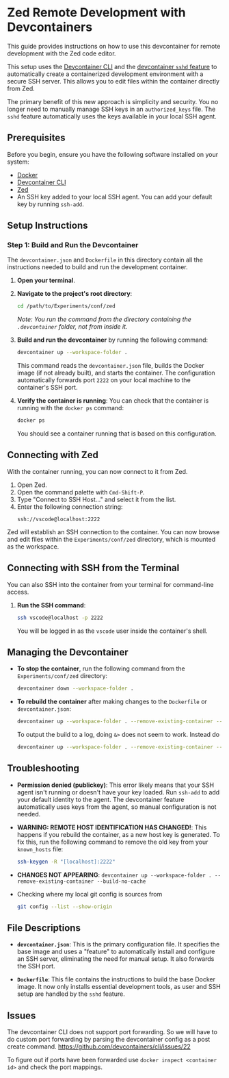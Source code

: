 # Zed Remote Development with Devcontainers

This guide provides instructions on how to use this devcontainer for remote development with the Zed code editor.

This setup uses the [Devcontainer CLI](https://code.visualstudio.com/docs/devcontainers/cli) and the [devcontainer `sshd` feature](https://github.com/devcontainers/features/tree/main/src/sshd) to automatically create a containerized development environment with a secure SSH server. This allows you to edit files within the container directly from Zed.

The primary benefit of this new approach is simplicity and security. You no longer need to manually manage SSH keys in an `authorized_keys` file. The `sshd` feature automatically uses the keys available in your local SSH agent.

## Prerequisites

Before you begin, ensure you have the following software installed on your system:

*   [Docker](https://docs.docker.com/get-docker/)
*   [Devcontainer CLI](https://code.visualstudio.com/docs/devcontainers/cli)
*   [Zed](https://zed.dev/)
*   An SSH key added to your local SSH agent. You can add your default key by running `ssh-add`.

## Setup Instructions

### Step 1: Build and Run the Devcontainer

The `devcontainer.json` and `Dockerfile` in this directory contain all the instructions needed to build and run the development container.

1.  **Open your terminal**.

2.  **Navigate to the project's root directory**:
    ```bash
    cd /path/to/Experiments/conf/zed
    ```
    *Note: You run the command from the directory containing the `.devcontainer` folder, not from inside it.*

3.  **Build and run the devcontainer** by running the following command:
    ```bash
    devcontainer up --workspace-folder .
    ```
    This command reads the `devcontainer.json` file, builds the Docker image (if not already built), and starts the container. The configuration automatically forwards port `2222` on your local machine to the container's SSH port.

4.  **Verify the container is running**: You can check that the container is running with the `docker ps` command:
    ```bash
    docker ps
    ```
    You should see a container running that is based on this configuration.

## Connecting with Zed

With the container running, you can now connect to it from Zed.

1.  Open Zed.
2.  Open the command palette with `Cmd-Shift-P`.
3.  Type "Connect to SSH Host..." and select it from the list.
4.  Enter the following connection string:
    ```
    ssh://vscode@localhost:2222
    ```
Zed will establish an SSH connection to the container. You can now browse and edit files within the `Experiments/conf/zed` directory, which is mounted as the workspace.

## Connecting with SSH from the Terminal

You can also SSH into the container from your terminal for command-line access.

1.  **Run the SSH command**:
    ```bash
    ssh vscode@localhost -p 2222
    ```
    You will be logged in as the `vscode` user inside the container's shell.

## Managing the Devcontainer

*   **To stop the container**, run the following command from the `Experiments/conf/zed` directory:
    ```bash
    devcontainer down --workspace-folder .
    ```

*   **To rebuild the container** after making changes to the `Dockerfile` or `devcontainer.json`:
    ```bash
    devcontainer up --workspace-folder . --remove-existing-container --build-no-cache
    ```

    To output the build to a log, doing `&>` does not seem to work. Instead do
    ```bash
    devcontainer up --workspace-folder . --remove-existing-container --build-no-cache --log-level trace < /dev/null &> out.log &
    ```

## Troubleshooting

*   **Permission denied (publickey)**: This error likely means that your SSH agent isn't running or doesn't have your key loaded. Run `ssh-add` to add your default identity to the agent. The devcontainer feature automatically uses keys from the agent, so manual configuration is not needed.

*   **WARNING: REMOTE HOST IDENTIFICATION HAS CHANGED!**: This happens if you rebuild the container, as a new host key is generated. To fix this, run the following command to remove the old key from your `known_hosts` file:
    ```bash
    ssh-keygen -R "[localhost]:2222"
    ```

* **CHANGES NOT APPEARING**: `devcontainer up --workspace-folder . --remove-existing-container --build-no-cache`

* Checking where my local git config is sources from
  ```bash
  git config --list --show-origin
  ```

## File Descriptions

*   **`devcontainer.json`**: This is the primary configuration file. It specifies the base image and uses a "feature" to automatically install and configure an SSH server, eliminating the need for manual setup. It also forwards the SSH port.

*   **`Dockerfile`**: This file contains the instructions to build the base Docker image. It now only installs essential development tools, as user and SSH setup are handled by the `sshd` feature.

## Issues

The devcontainer CLI does not support port forwarding.
So we will have to do custom port forwarding by parsing the devcontainer config as a post create command.
https://github.com/devcontainers/cli/issues/22

To figure out if ports have been forwarded use `docker inspect <container id>` and check the port mappings.
